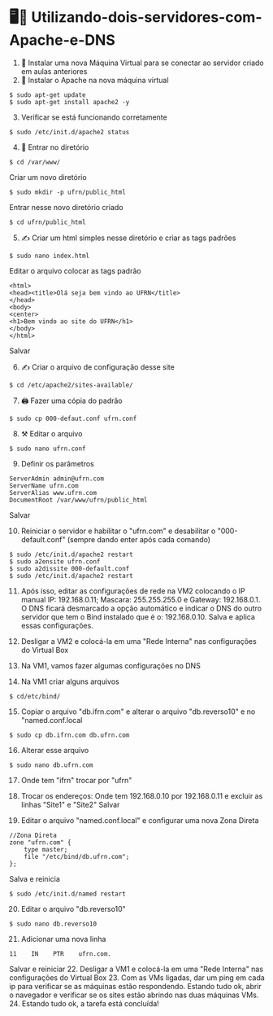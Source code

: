 # 🖥️📲 Utilizando-dois-servidores-com-Apache-e-DNS

1. 🚀 Instalar uma nova Máquina Virtual para se conectar ao servidor criado em aulas anteriores
2. 🚀 Instalar o Apache na nova máquina virtual
```
$ sudo apt-get update
$ sudo apt-get install apache2 -y
```
3. Verificar se está funcionando corretamente
```
$ sudo /etc/init.d/apache2 status
```
4. 🧩 Entrar no diretório
```
$ cd /var/www/
```
Criar um novo diretório
```
$ sudo mkdir -p ufrn/public_html
```
Entrar nesse novo diretório criado
```
$ cd ufrn/public_html
```
5. ✍ Criar um html simples nesse diretório e criar as tags padrões
```
$ sudo nano index.html
```
Editar o arquivo colocar as tags padrão
```
<html>
<head><title>Olá seja bem vindo ao UFRN</title>
</head>
<body>
<center>
<h1>Bem vindo ao site do UFRN</h1>
</body>
</html>
```
Salvar

6. ✍ Criar o arquivo de configuração desse site
```
$ cd /etc/apache2/sites-available/
```
7. 🖨 Fazer uma cópia do padrão
```
$ sudo cp 000-defaut.conf ufrn.conf
```
8. ⚒ Editar o arquivo
```
$ sudo nano ufrn.conf
```
9. Definir os parâmetros
```
ServerAdmin admin@ufrn.com
ServerName ufrn.com
ServerAlias www.ufrn.com
DocumentRoot /var/www/ufrn/public_html
```
Salvar

10. Reiniciar o servidor e habilitar o "ufrn.com" e desabilitar o "000-default.conf" (sempre dando enter após cada comando)
```
$ sudo /etc/init.d/apache2 restart
$ sudo a2ensite ufrn.conf
$ sudo a2dissite 000-default.conf
$ sudo /etc/init.d/apache2 restart
```
11. Após isso, editar as configurações de rede na VM2 colocando o IP manual IP: 192.168.0.11; Mascara: 255.255.255.0 e Gateway: 192.168.0.1.
O DNS ficará desmarcado a opção automático e indicar o DNS do outro servidor que tem o Bind instalado que é o: 192.168.0.10. Salva e aplica essas configurações.

12. Desligar a VM2 e colocá-la em uma "Rede Interna" nas configurações do Virtual Box
13. Na VM1, vamos fazer algumas configurações no DNS
14. Na VM1 criar alguns arquivos
```
$ cd/etc/bind/
```
15. Copiar o arquivo "db.ifrn.com" e alterar o arquivo "db.reverso10" e no "named.conf.local
```
$ sudo cp db.ifrn.com db.ufrn.com
```
16. Alterar esse arquivo
```
$ sudo nano db.ufrn.com
```
17. Onde tem "ifrn" trocar por "ufrn"
18. Trocar os endereços: Onde tem 192.168.0.10 por 192.168.0.11 e excluir as linhas "Site1" e "Site2"
Salvar

19. Editar o arquivo "named.conf.local" e configurar uma nova Zona Direta
```
//Zona Direta
zone "ufrn.com" {
    type master;
    file "/etc/bind/db.ufrn.com";
};
```
Salva e reinicia
```
$ sudo /etc/init.d/named restart
```
20. Editar o arquivo "db.reverso10"
```
$ sudo nano db.reverso10
```
21. Adicionar uma nova linha
```
11    IN    PTR    ufrn.com.
```
Salvar e reiniciar
22. Desligar a VM1 e colocá-la em uma "Rede Interna" nas configurações do Virtual Box
23. Com as VMs ligadas, dar um ping em cada ip para verificar se as máquinas estão respondendo. Estando tudo ok, abrir o navegador e verificar se os sites estão abrindo nas duas máquinas VMs.
24. Estando tudo ok, a tarefa está concluída!
